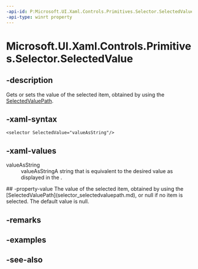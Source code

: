 ```yaml
---
-api-id: P:Microsoft.UI.Xaml.Controls.Primitives.Selector.SelectedValue
-api-type: winrt property
---
```


<!-- Property syntax
public object SelectedValue { get;  set; }
-->

# Microsoft.UI.Xaml.Controls.Primitives.Selector.SelectedValue

## -description
Gets or sets the value of the selected item, obtained by using the [SelectedValuePath](selector_selectedvaluepath.md).

## -xaml-syntax
```xaml
<selector SelectedValue="valueAsString"/>
```


## -xaml-values
<dl><dt>valueAsString</dt><dd>valueAsStringA string that is equivalent to the desired value as displayed in the .</dd>
</dl>
## -property-value
The value of the selected item, obtained by using the [SelectedValuePath](selector_selectedvaluepath.md), or null if no item is selected. The default value is null.

## -remarks

## -examples

## -see-also
